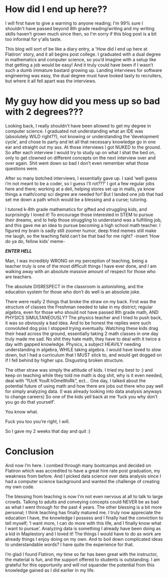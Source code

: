 # How did I end up here??

I will first have to give a warning to anyone reading; I'm 99% sure I shouldn't have passed beyond 8th grade reading/writing and my writing skills haven’t grown much since then, so I'm sorry if this blog post is a bit too informal for y'alls taste. 

This blog will sort of be like a diary entry, a 'How did I end up here at Flatiron' story, and it all begins post college. I graduated with a dual degree in mathematics and computer science, so you’d imagine with a setup like that getting a job would be easy! And it truly could have been if I wasn’t such a dumb immature bastard growing up. Landing interviews for software engineering was easy, the dual degree must have looked tasty to recruiters, but where it all fell apart was the interviews. 

# My guy how did you mess up so bad with 2 degrees???

Looking back, I really shouldn’t have been allowed to get my degree in computer science. I graduated not understanding what an IDE was (absolutely WILD right??), not knowing or understanding the ‘development cycle’, and chose to party and let all that necessary knowledge go in one ear and straight out my ass. At those interviews I got NUKED to the ground. So after each interview I would try to study up on what I shat the bed on, only to get clowned on different concepts on the next interview over and over again. Shit went down so bad I don’t even remember what those questions were.

After so many botched interviews, I essentially gave up. I said ‘well guess i’m not meant to be a coder, so I guess I’ll rot???’ I got a few regular jobs here and there; working at a deli, helping stores set up in malls, ya know things a math/comp sci degree are needed for! But I landed one job that had set me down a path which would be a blessing and a curse; tutoring.

I tutored k-8th grade mathematics for gifted and struggling kids, and surprisingly I loved it! To encourage those interested in STEM to pursue their dreams, and to help those struggling to understand was a fulfilling job, and this gave me an idea to pursue becoming a high school math teacher. I figured my brain is sadly still zoomer humor, deep fried memes still make me laugh, so the teaching field can’t be that bad for me right? -insert ‘How do ya do, fellow kids’ meme-

***ENTER HELL***

Man, I was incredibly WRONG on my perception of teaching, being a teacher truly is one of the most difficult things I have ever done, and I am walking away with an absolute massive amount of respect for those who are teachers.

The absolute DISRESPECT in the classroom is astonishing, and the education system for those who don’t do well is an absolute joke.

There were really 2 things that broke the straw on my back. First was the structure of classes the Freshman needed to take in my district; regular algebra, even for those who should not have passed 8th grade math, AND PHYSICS SIMULTANEOUSLY? The physics teacher and I tried to push back, it was so obviously a bad idea. And to be honest the replies were such convoluted dog piss I stopped trying eventually. Watching these kids drag their head across the ground, essentially taking 2 math classes in one day truly made me sad. No shit they hate math, they have to deal with it twice a day with gapped knowledge. Physics, a subject HEAVILY needing understanding in algebra, WHILE taking algebra. I would have loved to slow down, but I had a curriculum that I MUST stick to, and would get dogged on if I fell behind by higher ups. Disgusting broken structure.

The other straw was simply the attitude of kids. I tried my best to :) and keep on teaching while they told me math is dog shit, why is it even needed, deal with “fUcK YouR hOmeWoRk”, ect… One day, I talked about the potential future of using math and how there are jobs out there who pay well for simply analyzing data. (I was already looking into data analysis anyways to change careers) So one of the kids yell back at me ‘fuck you why don’t you go do that yourself’. 

You know what.

Fuck you too you’re right, I will.

So I gave my 2 weeks that day and quit :) 

# Conclusion
And now I’m here. I combed through many bootcamps and decided on Flatiron which was accredited to have a great hire rate post graduation, my weakness from before. And I picked data science over data analysis since I had a computer science background and wanted the challenge of creating my own code. 

The blessing from teaching is now I'm not even nervous at all to talk to large crowds. Talking to adults and conveying concepts could NEVER be as bad as what I went through for the past 4 years. The other blessing is a bit more personal; I think teaching has finally matured me. I truly now appreciate the education I have, the knowledge I possess and I finally had the conviction to tell myself; ‘I want more, I can do more with this life, and I finally know what I want to pursue’.  Analyzing data is something I already have been doing as a kid in Maplestory and I loved it! The things I would have to do as work are already things I enjoy doing on my own. And to boil down complicated ideas to understandable words? I have quite the experience for that.

I’m glad I found Flatiron, my time so far has been great with the instructor, the material is fun, and the support offered to students is outstanding. I am grateful for this opportunity and will not squander the potential from this knowledge gained as I did earlier in my life.











